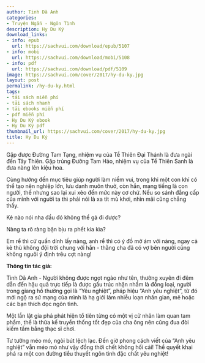 ```yaml
---
author: Tinh Dã Anh
categories:
- Truyện Ngắn - Ngôn Tình
description: Hy Du Ký
download_links:
- info: epub
  url: https://sachvui.com/download/epub/5107
- info: mobi
  url: https://sachvui.com/download/mobi/5108
- info: pdf
  url: https://sachvui.com/download/pdf/5109
image: https://sachvui.com/cover/2017/hy-du-ky.jpg
layout: post
permalink: /hy-du-ky.html
tags:
- tải sách miễn phí
- tải sách nhanh
- tải ebooks miễn phí
- pdf miễn phí
- Hy Du Ký ebook
- Hy Du Ký pdf
thumbnail_url: https://sachvui.com/cover/2017/hy-du-ky.jpg
title: Hy Du Ký
---
```


 <div class="item-desc text-justify"> <p>Gặp được Đường Tam Tạng, nhiệm vụ của Tề Thiên Đại Thánh là đưa ngài đến Tây Thiên. Gặp trúng Đường Tam Hảo, nhiệm vụ của Tề Thiên Sanh là đưa nàng lên kiệu hoa.</p><p>Cùng hướng đến mục tiêu giúp người làm niềm vui, trong khi một con khỉ có thể tạo nên nghiệp lớn, lưu danh muôn thuở, còn hắn, mang tiếng là con người, thế nhưng sao lại xui xẻo đến mức này cơ chứ. Nếu so sánh đẳng cấp của mình với người ta thì phải nói là xa tít mù khơi, nhìn mãi cũng chẳng thấy.</p><p>Kẻ nào nói nha đầu đó không thể gả đi được?</p><p>Nàng ta rõ ràng bận bịu ra phết kia kìa?</p><p>Em rể thì cứ quấn dính lấy nàng, anh rể thì có ý đồ mờ ám với nàng, ngay cả kẻ thù không đội trời chung với hắn - thằng cha đã có vợ bên người cũng không nguôi ý định trêu cợt nàng!</p><p><strong>Thông tin tác giả:</strong></p><p>Tinh Dã Anh - Người không được ngọt ngào như tên, thường xuyên đi đêm dẫn đến hậu quả trực tiếp là được gấu trúc nhận nhầm là đồng loại, người trong giang hồ thường gọi là “Yêu nghiệt”, pháp hiệu “Anh yêu nghiệt”, từ đó mới ngộ ra sứ mạng của mình là hạ giới làm nhiễu loạn nhân gian, mê hoặc các bạn thích đọc ngôn tình.</p><p>Một lần lật gia phả phát hiện tổ tiên từng có một vị cử nhân làm quan tam phẩm, thế là thừa kế truyền thống tốt đẹp của cha ông nên cũng đua đòi kiếm tấm bằng thạc sĩ chơi.</p><p>Tư tưởng méo mó, ngòi bút lệch lạc. Đến giờ phong cách viết của “Anh yêu nghiệt” vẫn méo mó như vậy đồng thời chết không hối cải! Thề quyết khai phá ra một con đường tiểu thuyết ngôn tình đặc chất yêu nghiệt!</p> </div>